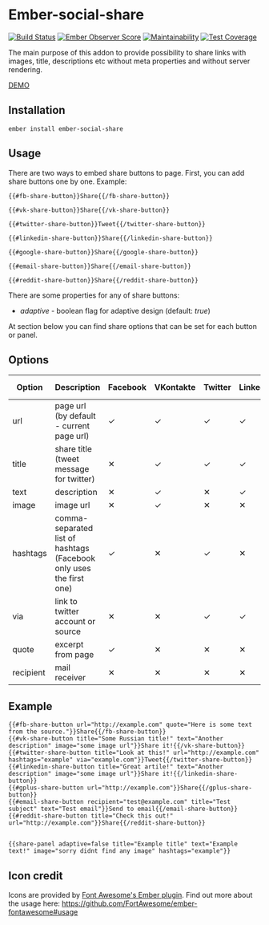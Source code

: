 # Ember-social-share
[![Build Status](https://travis-ci.org/Crabar/ember-social-share.svg?branch=master)](https://travis-ci.org/Crabar/ember-social-share) [![Ember Observer Score](https://emberobserver.com/badges/ember-social-share.svg)](https://emberobserver.com/addons/ember-social-share) [![Maintainability](https://api.codeclimate.com/v1/badges/3c0998ae57213e1f92d8/maintainability)](https://codeclimate.com/github/Crabar/ember-social-share/maintainability)
[![Test Coverage](https://api.codeclimate.com/v1/badges/3c0998ae57213e1f92d8/test_coverage)](https://codeclimate.com/github/Crabar/ember-social-share/test_coverage)

The main purpose of this addon to provide possibility to share links with images, title, descriptions etc without meta properties and without server rendering.

[DEMO](https://crabar.github.io/ember-social-share/)

## Installation

    ember install ember-social-share

## Usage
There are two ways to embed share buttons to page.
First, you can add share buttons one by one. Example:

    {{#fb-share-button}}Share{{/fb-share-button}}

    {{#vk-share-button}}Share{{/vk-share-button}}

    {{#twitter-share-button}}Tweet{{/twitter-share-button}}

    {{#linkedin-share-button}}Share{{/linkedin-share-button}}

    {{#google-share-button}}Share{{/google-share-button}}

    {{#email-share-button}}Share{{/email-share-button}}

    {{#reddit-share-button}}Share{{/reddit-share-button}}


There are some properties for any of share buttons:

* _adaptive_ - boolean flag for adaptive design (default: _true_)

At section below you can find share options that can be set for each button or panel.

## Options
Option | Description | Facebook | VKontakte | Twitter | LinkedIn | Google+ | E-mail | Reddit |
------ | ----------- | -------- | --------- | ------- | -------- | ------- | ------ | ------ |
url | page url (by default - current page url) | &#10003; | &#10003; | &#10003; | &#10003; | &#10003; | &#10003; | &#10003; |
title | share title (tweet message for twitter) | &#10005; | &#10003; | &#10003; | &#10003; | &#10005; | &#10003; | &#10003; |
text | description | &#10005; | &#10003; | &#10005; | &#10003; | &#10005; | &#10003; | &#10005; |
image | image url | &#10005; | &#10003; | &#10005; | &#10005; | &#10005; | &#10005; | &#10005; |
hashtags | comma-separated list of hashtags (Facebook only uses the first one) | &#10003; | &#10005; | &#10003; | &#10005; | &#10005; | &#10005; | &#10005; |
via | link to twitter account or source | &#10005; | &#10005; | &#10003; | &#10003; | &#10005; | &#10005; | &#10005; |
quote | excerpt from page | &#10003; | &#10005; | &#10005; | &#10005; | &#10005; | &#10005; | &#10005; |
recipient | mail receiver | &#10005; | &#10005; | &#10005; | &#10005; | &#10005; | &#10003; | &#10005; |

## Example

    {{#fb-share-button url="http://example.com" quote="Here is some text from the source."}}Share{{/fb-share-button}}
    {{#vk-share-button title="Some Russian title!" text="Another description" image="some image url"}}Share it!{{/vk-share-button}}
    {{#twitter-share-button title="Look at this!" url="http://example.com" hashtags="example" via="example.com"}}Tweet{{/twitter-share-button}}
    {{#linkedin-share-button title="Great artile!" text="Another description" image="some image url"}}Share it!{{/linkedin-share-button}}
    {{#gplus-share-button url="http://example.com"}}Share{{/gplus-share-button}}
    {{#email-share-button recipient="test@example.com" title="Test subject" text="Test email"}}Send to email{{/email-share-button}}
    {{#reddit-share-button title="Check this out!" url="http://example.com"}}Share{{/reddit-share-button}}


    {{share-panel adaptive=false title="Example title" text="Example text!" image="sorry didnt find any image" hashtags="example"}}


## Icon credit
Icons are provided by [Font Awesome's Ember plugin](https://github.com/FortAwesome/ember-fontawesome). Find out more about the usage here: https://github.com/FortAwesome/ember-fontawesome#usage
